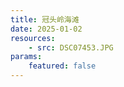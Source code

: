 ```yaml
---
title: 冠头岭海滩
date: 2025-01-02
resources:
    - src: DSC07453.JPG
params:
    featured: false
---
```

